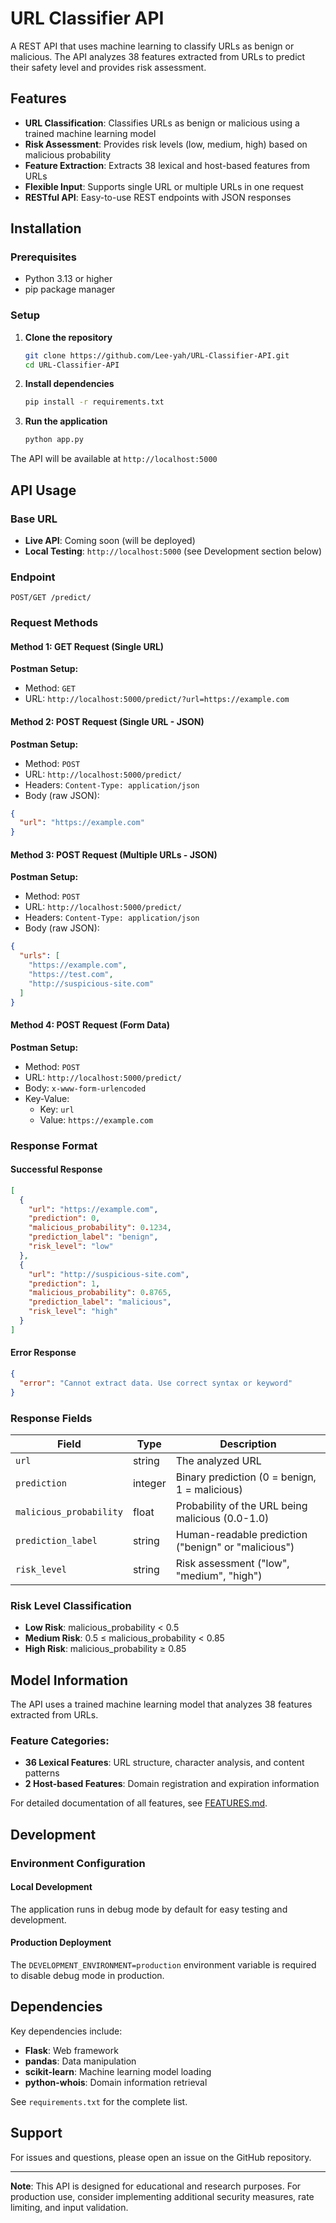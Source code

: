 # URL Classifier API

A REST API that uses machine learning to classify URLs as benign or malicious. The API analyzes 38 features extracted from URLs to predict their safety level and provides risk assessment.

## Features

- **URL Classification**: Classifies URLs as benign or malicious using a trained machine learning model
- **Risk Assessment**: Provides risk levels (low, medium, high) based on malicious probability
- **Feature Extraction**: Extracts 38 lexical and host-based features from URLs
- **Flexible Input**: Supports single URL or multiple URLs in one request
- **RESTful API**: Easy-to-use REST endpoints with JSON responses

## Installation

### Prerequisites

- Python 3.13 or higher
- pip package manager

### Setup

1. **Clone the repository**
   ```bash
   git clone https://github.com/Lee-yah/URL-Classifier-API.git
   cd URL-Classifier-API
   ```

2. **Install dependencies**
   ```bash
   pip install -r requirements.txt
   ```

3. **Run the application**
   ```bash
   python app.py
   ```

The API will be available at `http://localhost:5000`

## API Usage

### Base URL
- **Live API**: Coming soon (will be deployed)
- **Local Testing**: `http://localhost:5000` (see Development section below)

### Endpoint

```
POST/GET /predict/
```

### Request Methods

#### Method 1: GET Request (Single URL)
**Postman Setup:**
- Method: `GET`
- URL: `http://localhost:5000/predict/?url=https://example.com`

#### Method 2: POST Request (Single URL - JSON)
**Postman Setup:**
- Method: `POST`
- URL: `http://localhost:5000/predict/`
- Headers: `Content-Type: application/json`
- Body (raw JSON):
```json
{
  "url": "https://example.com"
}
```

#### Method 3: POST Request (Multiple URLs - JSON)
**Postman Setup:**
- Method: `POST`
- URL: `http://localhost:5000/predict/`
- Headers: `Content-Type: application/json`
- Body (raw JSON):
```json
{
  "urls": [
    "https://example.com",
    "https://test.com", 
    "http://suspicious-site.com"
  ]
}
```

#### Method 4: POST Request (Form Data)
**Postman Setup:**
- Method: `POST`
- URL: `http://localhost:5000/predict/`
- Body: `x-www-form-urlencoded`
- Key-Value: 
  - Key: `url`
  - Value: `https://example.com`

### Response Format

#### Successful Response

```json
[
  {
    "url": "https://example.com",
    "prediction": 0,
    "malicious_probability": 0.1234,
    "prediction_label": "benign",
    "risk_level": "low"
  },
  {
    "url": "http://suspicious-site.com",
    "prediction": 1,
    "malicious_probability": 0.8765,
    "prediction_label": "malicious",
    "risk_level": "high"
  }
]
```

#### Error Response

```json
{
  "error": "Cannot extract data. Use correct syntax or keyword"
}
```

### Response Fields

| Field | Type | Description |
|-------|------|-------------|
| `url` | string | The analyzed URL |
| `prediction` | integer | Binary prediction (0 = benign, 1 = malicious) |
| `malicious_probability` | float | Probability of the URL being malicious (0.0-1.0) |
| `prediction_label` | string | Human-readable prediction ("benign" or "malicious") |
| `risk_level` | string | Risk assessment ("low", "medium", "high") |

### Risk Level Classification

- **Low Risk**: malicious_probability < 0.5
- **Medium Risk**: 0.5 ≤ malicious_probability < 0.85
- **High Risk**: malicious_probability ≥ 0.85

## Model Information

The API uses a trained machine learning model that analyzes 38 features extracted from URLs.

### Feature Categories:
- **36 Lexical Features**: URL structure, character analysis, and content patterns
- **2 Host-based Features**: Domain registration and expiration information

For detailed documentation of all features, see [FEATURES.md](FEATURES.md).

## Development

### Environment Configuration

#### Local Development
The application runs in debug mode by default for easy testing and development.

#### Production Deployment
The `DEVELOPMENT_ENVIRONMENT=production` environment variable is required to disable debug mode in production.

## Dependencies

Key dependencies include:
- **Flask**: Web framework
- **pandas**: Data manipulation
- **scikit-learn**: Machine learning model loading
- **python-whois**: Domain information retrieval

See `requirements.txt` for the complete list.

## Support

For issues and questions, please open an issue on the GitHub repository.

---

**Note**: This API is designed for educational and research purposes. For production use, consider implementing additional security measures, rate limiting, and input validation.
